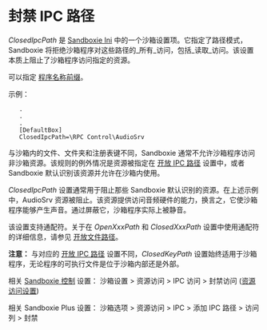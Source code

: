 # 封禁 IPC 路径

_ClosedIpcPath_ 是 [Sandboxie Ini](SandboxieIni.md) 中的一个沙箱设置项。它指定了路径模式，Sandboxie 将拒绝沙箱程序对这些路径的_所有_访问，包括_读取_访问。该设置本质上阻止了沙箱程序访问指定的资源。

可以指定 [程序名称前缀](ProgramNamePrefix.md)。

示例：

```
   .
   .
   .
   [DefaultBox]
   ClosedIpcPath=\RPC Control\AudioSrv
```

与沙箱内的文件、文件夹和注册表键不同，Sandboxie 通常不允许沙箱程序访问非沙箱资源。该规则的例外情况是资源被指定在 [开放 IPC 路径](OpenIpcPath.md) 设置中，或者 Sandboxie 默认识别该资源并允许在沙箱内使用。

_ClosedIpcPath_ 设置通常用于阻止那些 Sandboxie 默认识别的资源。在上述示例中，AudioSrv 资源被阻止。该资源提供访问音频硬件的能力，换言之，它使沙箱程序能够产生声音。通过屏蔽它，沙箱程序实际上被静音。

该设置支持通配符。关于在 _OpenXxxPath_ 和 _ClosedXxxPath_ 设置中使用通配符的详细信息，请参见 [开放文件路径](OpenFilePath.md)。

**注意：** 与对应的 [开放 IPC 路径](OpenIpcPath.md) 设置不同，_ClosedKeyPath_ 设置始终适用于沙箱程序，无论程序的可执行文件是位于沙箱内部还是外部。

相关 [Sandboxie 控制](SandboxieControl.md) 设置：
沙箱设置 > 资源访问 > IPC 访问 > 封禁访问 ([资源访问设置](ResourceAccessSettings.md#ipc-access--blocked-access))

相关 Sandboxie Plus 设置：
沙箱选项 > 资源访问 > IPC > 添加 IPC 路径 > 访问列 > 封禁
